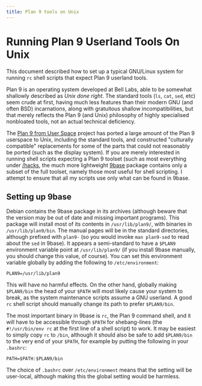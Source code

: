 ```yaml
---
title: Plan 9 tools on Unix
---
```


Running Plan 9 Userland Tools On Unix
==

This document described how to set up a typical GNU/Linux system for
running `rc` shell scripts that expect Plan 9 userland tools.

Plan 9 is an operating system developed at Bell Labs, able to be
somewhat shallowly described as _Unix done right_.  The standard tools
(`ls`, `cat`, `sed`, etc) seem crude at first, having much less
features than their modern GNU (and often BSD) incarnations, along
with gratuitous shallow incompatibilities, but that merely reflects
the Plan 9 (and Unix) philosophy of highly specialised nonbloated
tools, not an actual technical deficiency.

The [Plan 9 from User Space][1] project has ported a large amount of
the Plan 9 userspace to Unix, including the standard tools, and
constructed "culturally compatible" replacements for some of the parts
that could not reasonably be ported (such as the display system).  If
you are merely interested in running shell scripts expecting a Plan 9
toolset (such as most everything under [/hacks](/hacks), the much more
lightweight [9base][2] package contains only a subset of the full
toolset, namely those most useful for shell scripting.  I attempt to
ensure that all my scripts use only what can be found in 9base.

Setting up 9base
--

Debian contains the 9base package in its archives (although beware
that the version may be out of date and missing important programs).
This package will install most of its contents in `/usr/lib/plan9/`,
with binaries in `/usr/lib/plan9/bin`.  The manual pages will be in
the standard directories, although prefixed with `plan9-` (so you
would invoke `man plan9-sed` to read about the `sed` in 9base).  It
appears a semi-standard to have a `$PLAN9` environment variable point
at `/usr/lib/plan9/` (if you install 9base manually, you should change
this value, of course).  You can set this environment variable
globally by adding the following to `/etc/environment`:

    PLAN9=/usr/lib/plan9

This will have no harmful effects.  On the other hand, globally making
`$PLAN9/bin` the head of your `$PATH` will most likely cause your
system to break, as the system maintenance scripts assume a GNU
userland.  A good `rc` shell script should manually change its path to
prefer `$PLAN9/bin`.

The most important binary in 9base is `rc`, the Plan 9 command shell,
and it will have to be accessible through `$PATH` for shebang-lines
(the `#!/usr/bin/env rc` at the first line of a shell script) to
work.  It may be easiest to simply copy `rc` to `/bin`, although it
should also be safe to add `$PLAN9/bin` to the very end of your
`$PATH`, for example by putting the following in your `.bashrc`:

    PATH=$PATH:$PLAN9/bin

The choice of `.bashrc` over `/etc/environment` means that the setting
will be user-local, although making this the global setting would be
harmless.

[1]: http://swtch.com/plan9port/
[2]: http://tools.suckless.org/9base
